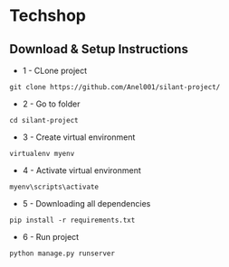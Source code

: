 # Techshop


## Download & Setup Instructions
* 1 - CLone project
```
git clone https://github.com/Anel001/silant-project/
```
* 2 - Go to folder
```
cd silant-project
```
* 3 - Create virtual environment
```
virtualenv myenv
```
* 4 - Activate virtual environment
```
myenv\scripts\activate
```
* 5 - Downloading all dependencies
```
pip install -r requirements.txt
```
* 6 - Run project
```
python manage.py runserver
```
